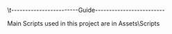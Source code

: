 
\t------------------------Guide-------------------------


Main Scripts used in this project are in Assets\Scripts
